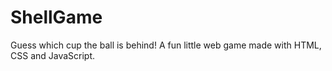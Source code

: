 # ShellGame
Guess which cup the ball is behind! A fun little web game made with HTML, CSS and JavaScript.
